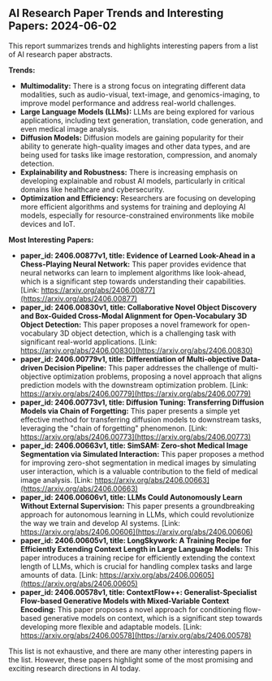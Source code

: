 ## AI Research Paper Trends and Interesting Papers: 2024-06-02

This report summarizes trends and highlights interesting papers from a list of AI research paper abstracts.

**Trends:**

* **Multimodality:** There is a strong focus on integrating different data modalities, such as audio-visual, text-image, and genomics-imaging, to improve model performance and address real-world challenges.
* **Large Language Models (LLMs):** LLMs are being explored for various applications, including text generation, translation, code generation, and even medical image analysis.
* **Diffusion Models:** Diffusion models are gaining popularity for their ability to generate high-quality images and other data types, and are being used for tasks like image restoration, compression, and anomaly detection.
* **Explainability and Robustness:** There is increasing emphasis on developing explainable and robust AI models, particularly in critical domains like healthcare and cybersecurity.
* **Optimization and Efficiency:** Researchers are focusing on developing more efficient algorithms and systems for training and deploying AI models, especially for resource-constrained environments like mobile devices and IoT.

**Most Interesting Papers:**

* **paper_id: 2406.00877v1, title: Evidence of Learned Look-Ahead in a Chess-Playing Neural Network:** This paper provides evidence that neural networks can learn to implement algorithms like look-ahead, which is a significant step towards understanding their capabilities. [Link: https://arxiv.org/abs/2406.00877](https://arxiv.org/abs/2406.00877)
* **paper_id: 2406.00830v1, title: Collaborative Novel Object Discovery and Box-Guided Cross-Modal Alignment for Open-Vocabulary 3D Object Detection:** This paper proposes a novel framework for open-vocabulary 3D object detection, which is a challenging task with significant real-world applications. [Link: https://arxiv.org/abs/2406.00830](https://arxiv.org/abs/2406.00830)
* **paper_id: 2406.00779v1, title: Differentiation of Multi-objective Data-driven Decision Pipeline:** This paper addresses the challenge of multi-objective optimization problems, proposing a novel approach that aligns prediction models with the downstream optimization problem. [Link: https://arxiv.org/abs/2406.00779](https://arxiv.org/abs/2406.00779)
* **paper_id: 2406.00773v1, title: Diffusion Tuning: Transferring Diffusion Models via Chain of Forgetting:** This paper presents a simple yet effective method for transferring diffusion models to downstream tasks, leveraging the "chain of forgetting" phenomenon. [Link: https://arxiv.org/abs/2406.00773](https://arxiv.org/abs/2406.00773)
* **paper_id: 2406.00663v1, title: SimSAM: Zero-shot Medical Image Segmentation via Simulated Interaction:** This paper proposes a method for improving zero-shot segmentation in medical images by simulating user interaction, which is a valuable contribution to the field of medical image analysis. [Link: https://arxiv.org/abs/2406.00663](https://arxiv.org/abs/2406.00663)
* **paper_id: 2406.00606v1, title: LLMs Could Autonomously Learn Without External Supervision:** This paper presents a groundbreaking approach for autonomous learning in LLMs, which could revolutionize the way we train and develop AI systems. [Link: https://arxiv.org/abs/2406.00606](https://arxiv.org/abs/2406.00606)
* **paper_id: 2406.00605v1, title: LongSkywork: A Training Recipe for Efficiently Extending Context Length in Large Language Models:** This paper introduces a training recipe for efficiently extending the context length of LLMs, which is crucial for handling complex tasks and large amounts of data. [Link: https://arxiv.org/abs/2406.00605](https://arxiv.org/abs/2406.00605)
* **paper_id: 2406.00578v1, title: ContextFlow++: Generalist-Specialist Flow-based Generative Models with Mixed-Variable Context Encoding:** This paper proposes a novel approach for conditioning flow-based generative models on context, which is a significant step towards developing more flexible and adaptable models. [Link: https://arxiv.org/abs/2406.00578](https://arxiv.org/abs/2406.00578)

This list is not exhaustive, and there are many other interesting papers in the list. However, these papers highlight some of the most promising and exciting research directions in AI today. 
